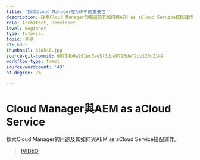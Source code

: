 ```yaml
---
title: '探索Cloud Manager在AEM中的重要性 '
description: 探索Cloud Manager的用途及其如何與AEM as aCloud Service搭配運作。
role: Architect, Developer
level: Beginner
type: Tutorial
topic: 架構
kt: 6922
thumbnail: 330545.jpg
source-git-commit: d9714b9a291ec3ee5f3dba9723de72bb120d2149
workflow-type: tm+mt
source-wordcount: '49'
ht-degree: 2%

---
```



# Cloud Manager與AEM as aCloud Service

探索Cloud Manager的用途及其如何與AEM as aCloud Service搭配運作。

>[!VIDEO](https://video.tv.adobe.com/v/330545/?quality=12&learn=on)